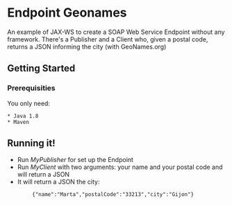 # Endpoint Geonames

An example of JAX-WS to create a SOAP Web Service Endpoint without any framework. 
There's a Publisher and a Client who, given a postal code, returns a JSON informing the city (with GeoNames.org)

## Getting Started

### Prerequisities

You only need:

```
* Java 1.8
* Maven
```

## Running it!

* Run *MyPublisher* for set up the Endpoint
* Run *MyClient* with two arguments: your name and your postal code and will return a JSON
* It will return a JSON the city:
```
        {"name":"Marta","postalCode":"33213","city":"Gijon"}
```
